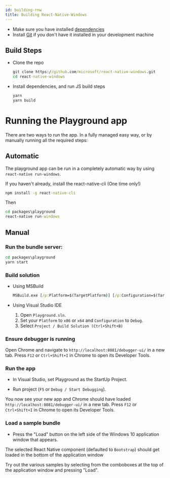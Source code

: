 ```yaml
---
id: building-rnw
title: Building React-Native-Windows
---
```


- Make sure you have installed [dependencies](getting-started.md#dependencies)
- Install [Git](https://git-scm.com/download/win) if you don't have it installed in your development machine

## Build Steps

- Clone the repo

  ```cmd
  git clone https://github.com/microsoft/react-native-windows.git
  cd react-native-windows
  ```

- Install dependencies, and run JS build steps
  ```cmd
  yarn
  yarn build
  ```

# Running the Playground app

There are two ways to run the app. In a fully managed easy way, or by manually running all the required steps:

## Automatic

The playground app can be run in a completely automatic way by using `react-native run-windows`.

If you haven't already, install the react-native-cli (One time only!)

```cmd
npm install -g react-native-cli
```

Then

```cmd
cd packages\playground
react-native run-windows
```

## Manual

### Run the bundle server:

```cmd
cd packages\playground
yarn start
```

### Build solution

- Using MSBuild

  ```cmd
  MSBuild.exe [/p:Platform=$(TargetPlatform)] [/p:Configuration=$(TargetConfiguration)]
  ```

- Using Visual Studio IDE
  1. Open `Playground.sln`.
  2. Set your `Platform` to `x86` or `x64` and `Configuration` to `Debug`.
  3. Select `Project / Build Solution (Ctrl+Shift+B)`

### Ensure debugger is running

Open Chrome and navigate to `http://localhost:8081/debugger-ui/` in a new tab. Press `F12` or `Ctrl+Shift+I` in Chrome to open its Developer Tools.

### Run the app

- In Visual Studio, set Playground as the StartUp Project.

- Run project (`F5` or `Debug / Start Debugging`).

You now see your new app and Chrome should have loaded `http://localhost:8081/debugger-ui/` in a new tab. Press `F12` or `Ctrl+Shift+I` in Chrome to open its Developer Tools.

### Load a sample bundle

- Press the "Load" button on the left side of the Windows 10 application window that appears.

The selected React Native component (defaulted to `Bootstrap`) should get loaded in the bottom of the application window

Try out the various samples by selecting from the comboboxes at the top of the application window and pressing "Load".
